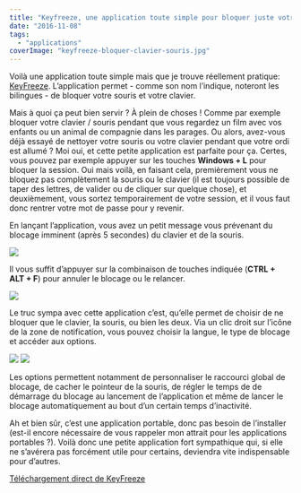 ```yaml
---
title: "Keyfreeze, une application toute simple pour bloquer juste votre clavier et souris"
date: "2016-11-08"
tags:
  - "applications"
coverImage: "keyfreeze-bloquer-clavier-souris.jpg"
---
```


Voilà une application toute simple mais que je trouve réellement pratique: [KeyFreeze](http://www.sordum.org/7921/bluelife-keyfreeze-v1-3-block-keyboard-and-mouse/). L’application permet - comme son nom l’indique, noteront les bilingues - de bloquer votre souris et votre clavier.

Mais à quoi ça peut bien servir ? À plein de choses ! <!--more-->Comme par exemple bloquer votre clavier / souris pendant que vous regardez un film avec vos enfants ou un animal de compagnie dans les parages. Ou alors, avez-vous déjà essayé de nettoyer votre souris ou votre clavier pendant que votre ordi est allumé ? Moi oui, et cette petite application est parfaite pour ça. Certes, vous pouvez par exemple appuyer sur les touches **Windows + L** pour bloquer la session. Oui mais voilà, en faisant cela, premièrement vous ne bloquez pas complètement la souris ou le clavier (il est toujours possible de taper des lettres, de valider ou de cliquer sur quelque chose), et deuxièmement, vous sortez temporairement de votre session, et il vous faut donc rentrer votre mot de passe pour y revenir.

En lançant l’application, vous avez un petit message vous prévenant du blocage imminent (après 5 secondes) du clavier et de la souris.

![](images/keyfreeze-bloquer-clavier-souris-1.png)

Il vous suffit d’appuyer sur la combinaison de touches indiquée (**CTRL + ALT + F**) pour annuler le blocage ou le relancer.

![](images/keyfreeze-bloquer-clavier-souris-2.png)

Le truc sympa avec cette application c’est, qu’elle permet de choisir de ne bloquer que le clavier, la souris, ou bien les deux. Via un clic droit sur l’icône de la zone de notification, vous pouvez choisir la langue, le type de blocage et accéder aux options.

![](images/keyfreeze-bloquer-clavier-souris-3.png) ![](images/keyfreeze-bloquer-clavier-souris-4.png)

Les options permettent notamment de personnaliser le raccourci global de blocage, de cacher le pointeur de la souris, de régler le temps de de démarrage du blocage au lancement de l’application et même de lancer le blocage automatiquement au bout d’un certain temps d’inactivité.

Ah et bien sûr, c’est une application portable, donc pas besoin de l’installer (est-il encore nécessaire de vous rappeler mon attrait pour les applications portables ?). Voilà donc une petite application fort sympathique qui, si elle ne s’avérera pas forcément utile pour certains, deviendra vite indispensable pour d’autres.

[Téléchargement direct de KeyFreeze](http://www.sordum.org/dns_jumper/downloads15.php)
